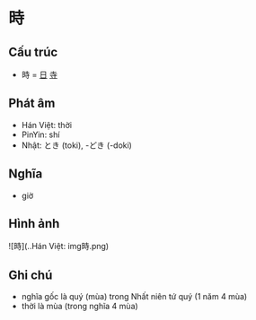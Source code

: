# 時

## Cấu trúc
* 時 = [日](日.md) [寺](寺.md)

## Phát âm

* Hán Việt: thời
* PinYin: shí
* Nhật: とき (toki), -どき (-doki)

## Nghĩa

* giờ

## Hình ảnh
![時](..Hán Việt: img時.png)

## Ghi chú
* nghĩa gốc là quý (mùa) trong Nhất niên tứ quý (1 năm 4 mùa)
* thời là mùa (trong nghĩa 4 mùa)

<script>window.HANZI_FIELD='時';</script>